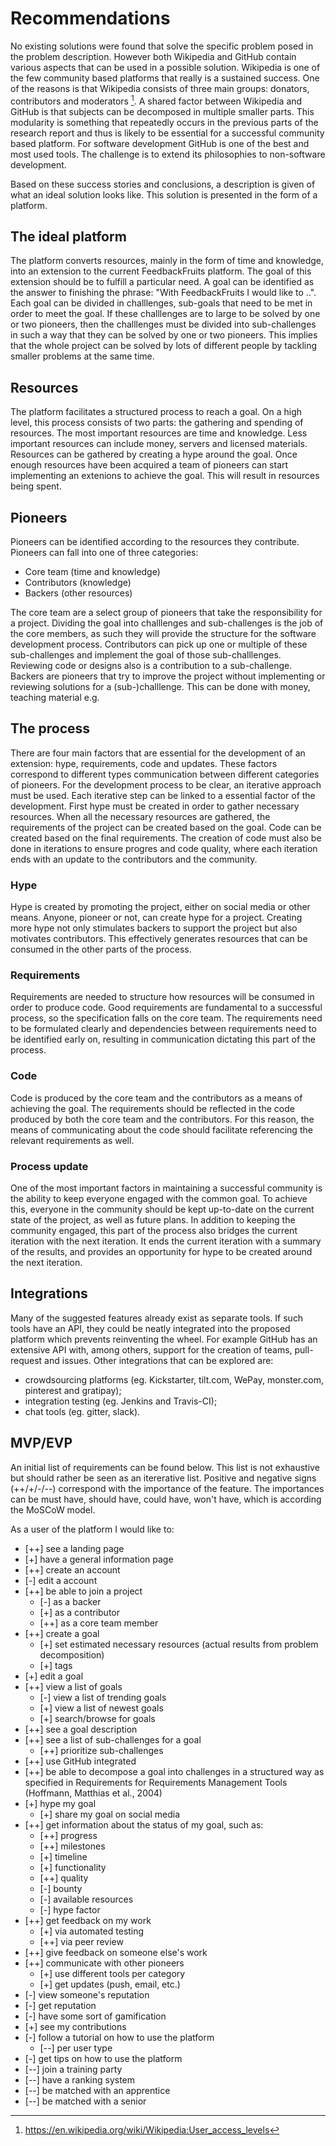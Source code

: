 # Recommendations
No existing solutions were found that solve the specific problem posed in the problem description. However both Wikipedia and GitHub contain various aspects that can be used in a possible solution. Wikipedia is one of the few community based platforms that really is a sustained success. One of the reasons is that Wikipedia consists of three main groups: donators, contributors and moderators [^wikiuserroles]. A shared factor between Wikipedia and GitHub is that subjects can be decomposed in multiple smaller parts. This modularity is something that repeatedly occurs in the previous parts of the research report and thus is likely to be essential for a successful community based platform. For software development GitHub is one of the best and most used tools. The challenge is to extend its philosophies to non-software development.

Based on these success stories and conclusions, a description is given of what an ideal solution looks like. This solution is presented in the form of a platform.

## The ideal platform
The platform converts resources, mainly in the form of time and knowledge, into an extension to the current FeedbackFruits platform. The goal of this extension should be to fulfill a particular need. A goal can be identified as the answer to finishing the phrase: "With FeedbackFruits I would like to ..". Each goal can be divided in challlenges, sub-goals that need to be met in order to meet the goal. If these challlenges are to large to be solved by one or two pioneers, then the challlenges must be divided into sub-challenges in such a way that they can be solved by one or two pioneers. This implies that the whole project can be solved by lots of different people by tackling smaller problems at the same time.

## Resources
The platform facilitates a structured process to reach a goal. On a high level, this process consists of two parts: the gathering and spending of resources. The most important resources are time and knowledge. Less important resources can include money, servers and licensed materials. Resources can be gathered by creating a hype around the goal. Once enough resources have been acquired a team of pioneers can start implementing an extenions to achieve the goal. This will result in resources being spent.

## Pioneers
Pioneers can be identified according to the resources they contribute. Pioneers can fall into one of three categories:
- Core team (time and knowledge)
- Contributors (knowledge)
- Backers (other resources)

The core team are a select group of pioneers that take the responsibility for a project. Dividing the goal into challlenges and sub-challenges is the job of the core members, as such they will provide the structure for the software development process. Contributors can pick up one or multiple of these sub-challenges and implement the goal of those sub-challlenges. Reviewing code or designs also is a contribution to a sub-challenge. Backers are pioneers that try to improve the project without implementing or reviewing solutions for a (sub-)challlenge. This can be done with money, teaching material e.g.

## The process
There are four main factors that are essential for the development of an extension: hype, requirements, code and updates. These factors correspond to different types communication between different categories of pioneers. For the development process to be clear, an iterative approach must be used. Each iterative step can be linked to a essential factor of the development. First hype must be created in order to gather necessary resources. When all the necessary resources are gathered, the requirements of the project can be created based on the goal. Code can be created based on the final requirements. The creation of code must also be done in iterations to ensure progres and code quality, where each iteration ends with an update to the contributors and the community.

### Hype
Hype is created by promoting the project, either on social media or other means. Anyone, pioneer or not, can create hype for a project. Creating more hype not only stimulates backers to support the project but also motivates contributors. This effectively generates resources that can be consumed in the other parts of the process.

### Requirements
Requirements are needed to structure how resources will be consumed in order to produce code. Good requirements are fundamental to a successful process, so the specification falls on the core team. The requirements need to be formulated clearly and dependencies between requirements need to be identified early on, resulting in communication dictating this part of the process.

### Code
Code is produced by the core team and the contributors as a means of achieving the goal. The requirements should be reflected in the code produced by both the core team and the contributors. For this reason, the means of communicating about the code should facilitate referencing the relevant requirements as well.

### Process update
One of the most important factors in maintaining a successful community is the ability to keep everyone engaged with the common goal. To achieve this, everyone in the community should be kept up-to-date on the current state of the project, as well as future plans. In addition to keeping the community engaged, this part of the process also bridges the current iteration with the next iteration. It ends the current iteration with a summary of the results, and provides an opportunity for hype to be created around the next iteration.

## Integrations
Many of the suggested features already exist as separate tools. If such tools have an API, they could be neatly integrated into the proposed platform which prevents reinventing the wheel. For example GitHub has an extensive API with, among others, support for the creation of teams, pull-request and issues. Other integrations that can be explored are:
- crowdsourcing platforms (eg. Kickstarter, tilt.com, WePay, monster.com, pinterest and gratipay);
- integration testing (eg. Jenkins and Travis-CI);
- chat tools (eg. gitter, slack).

## MVP/EVP
An initial list of requirements can be found below. This list is not exhaustive but should rather be seen as an itererative list. Positive and negative signs (++/+/-/--) correspond with the importance of the feature. The importances can be must have, should have, could have, won't have, which is according the MoSCoW model.

As a user of the platform I would like to:
- [++] see a landing page
- [+] have a general information page
- [++] create an account
- [-] edit a account
- [++] be able to join a project
	- [-] as a backer
	- [+] as a contributor
	- [++] as a core team member
- [++] create a goal
	- [+] set estimated necessary resources (actual results from problem decomposition)
	- [+] tags
- [+] edit a goal
- [++] view a list of goals
	- [-] view a list of trending goals
	- [+] view a list of newest goals
	- [+] search/browse for goals
- [++] see a goal description
- [++] see a list of sub-challenges for a goal
	- [++] prioritize sub-challenges
- [++] use GitHub integrated
- [++] be able to decompose a goal into challenges in a structured way as specified in Requirements for Requirements Management Tools (Hoffmann, Matthias et al., 2004)
- [+] hype my goal
	- [+] share my goal on social media
- [++] get information about the status of my goal, such as:
	- [++] progress
	- [++] milestones
	- [+] timeline
	- [+] functionality
	- [++] quality
	- [-] bounty
	- [-] available resources
	- [-] hype factor
- [++] get feedback on my work
	- [+] via automated testing
	- [++] via peer review
- [++] give feedback on someone else's work
- [++] communicate with other pioneers
	- [+] use different tools per category
	- [+] get updates (push, email, etc.)
- [-] view someone's reputation
- [-] get reputation
- [-] have some sort of gamification
- [+] see my contributions
- [-] follow a tutorial on how to use the platform
	- [--] per user type
- [-] get tips on how to use the platform
- [--] join a training party
- [--] have a ranking system
- [--] be matched with an apprentice
- [--] be matched with a senior

[^wikiuserroles]: https://en.wikipedia.org/wiki/Wikipedia:User_access_levels